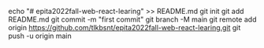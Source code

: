 
echo "# epita2022fall-web-react-learing" >> README.md
git init
git add README.md
git commit -m "first commit"
git branch -M main
git remote add origin https://github.com/tlkbsnt/epita2022fall-web-react-learing.git
git push -u origin main